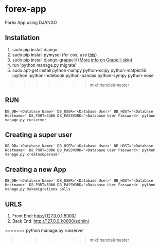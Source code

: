 # forex-app
Forex App using DJANGO


## Installation


1. sudo pip install django
2. sudo pip install pymysql (for osx, use [this](http://stackoverflow.com/questions/17599830/installing-mysql-python-on-mac))
3. sudo pip install django-grappelli ([More info on Grapelli skin](http://django-grappelli.readthedocs.org/en/latest/index.html))
4. run 'python manage.py migrate'
5. sudo apt-get install python-numpy python-scipy python-matplotlib ipython ipython-notebook python-pandas python-sympy python-nose
>>>>>>> mixfinancial/master


## RUN

    DB_DB='<Database Name>' DB_USER='<Database User>' DB_HOST='<Database Hostname>' DB_PORT=3306 DB_PASSWORD='<Database User Password>' python manage.py runserver



## Creating a super user

    DB_DB='<Database Name>' DB_USER='<Database User>' DB_HOST='<Database Hostname>' DB_PORT=3306 DB_PASSWORD='<Database User Password>' python manage.py createsuperuser


## Creating a new App

    DB_DB='<Database Name>' DB_USER='<Database User>' DB_HOST='<Database Hostname>' DB_PORT=3306 DB_PASSWORD='<Database User Password>' python manage.py makemigrations polls



## URLS


1. Front End: http://127.0.0.1:8000/
2. Back End: http://127.0.0.1:8000/admin/








=======
    python manage.py runserver
>>>>>>> mixfinancial/master

